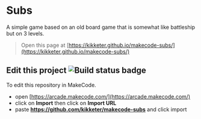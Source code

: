 # Subs 

A simple game based on an old board game that is somewhat like battleship but on 3 levels.

> Open this page at [https://kikketer.github.io/makecode-subs/](https://kikketer.github.io/makecode-subs/)


## Edit this project ![Build status badge](https://github.com/kikketer/makecode-subs/workflows/MakeCode/badge.svg)

To edit this repository in MakeCode.

* open [https://arcade.makecode.com/](https://arcade.makecode.com/)
* click on **Import** then click on **Import URL**
* paste **https://github.com/kikketer/makecode-subs** and click import